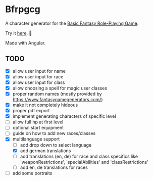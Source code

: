 # Bfrpgcg

A character generator for the [Basic Fantasy Role-Playing Game](https://basicfantasy.org).

Try it [here](https://md2501.github.io/bfrpgcg). 🐉

Made with Angular.

## TODO
- [x] allow user input for name  
- [x] allow user input for race  
- [x] allow user input for class  
- [x] allow choosing a spell for magic user classes
- [x] proper random names (mostly provided by https://www.fantasynamegenerators.com/)
- [x] make it not completely hideous  
- [x] proper pdf export  
- [x] implement generating characters of specific level
- [ ] allow full hp at first level
- [ ] optional start equipment  
- [ ] guide on how to add new races/classes  
- [x] multilanguage support  
  - [ ] add drop down to select language
  - [x] add german translations
  - [ ] add translations (en, de) for race and class specifics like 'weaponRestrictions', 'specialAbilities' and 'classRestrictions'
  - [ ] add en, de translations for races
- [ ] add some portraits